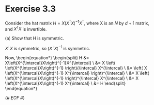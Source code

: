
# Exercise 3.3

Consider the hat matrix $H = X\left(X^{\intercal}X\right)^{-1}X^{\intercal}$, where X is an $N$ by $d+1$ matrix, and $X^{\intercal}X$ is invertible.

(a) Show that H is symmetric.

$X^{\intercal}X$ is symmetric, so $\left(X^{\intercal}X\right)^{-1}$ is symmetric.

Now, 
\begin{equation*}
\begin{split}
H &= X\left(X^{\intercal}X\right)^{-1}X^{\intercal} \\
  &= X \left( \left(X^{\intercal}X\right)^{-1} \right){\intercal} X^{\intercal}  \\
  &= \left( X \left(X^{\intercal}X\right)^{-1} X^{\intercal} \right)^{\intercal} \\
  &= X \left( \left(X^{\intercal}X\right)^{-1} \right)^{\intercal} X^{\intercal} \\
  &= X \left(X^{\intercal}X\right)^{-1} X^{\intercal} \\
  &= H
\end{split}
\end{equation*}


{# *EOF* #}
